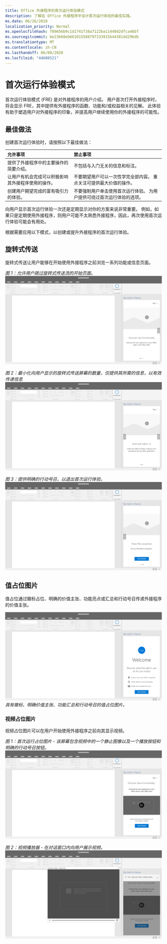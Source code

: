 ```yaml
---
title: Office 外接程序的首次运行体验模式
description: 了解在 Office 外接程序中设计首次运行体验的最佳实践。
ms.date: 06/26/2018
localization_priority: Normal
ms.openlocfilehash: f89656b9c1d1741f38a7122ba11440d2dfca46bf
ms.sourcegitcommit: be23b68eb661015508797333915b44381dd29bdb
ms.translationtype: MT
ms.contentlocale: zh-CN
ms.lasthandoff: 06/08/2020
ms.locfileid: "44608521"
---
```

# <a name="first-run-experience-patterns"></a>首次运行体验模式

首次运行体验模式 (FRE) 是对外接程序的用户介绍。 用户首次打开外接程序时，将会显示 FRE，其中提供有外接程序的函数、功能和/或权益相关的见解。 此体验有助于塑造用户对外接程序的印象，并提高用户继续使用你的外接程序的可能性。

## <a name="best-practices"></a>最佳做法


创建首次运行体验时，请按照以下最佳做法：

|允许事项|禁止事项|
|:------|:------|
|提供了外接程序中的主要操作的简要介绍。 | 不包括与入门无关的信息和标注。
|让用户有机会完成可以积极影响其外接程序使用的操作。 | 不要期望用户可以一次性学完全部内容。 重点关注可提供最大价值的操作。
|创建用户期望完成的富有吸引力的体验。 | 不要强制用户单击使用首次运行体验。 为用户提供可绕过首次运行体验的选项。 |



向用户显示首次运行体验一次还是定期显示对你的方案来说非常重要。 例如，如果只是定期使用外接程序，则用户可能不太熟悉外接程序，因此，再次使用首次运行体验可能会有用处。



根据需要应用以下模式，以创建或提升外接程序的首次运行体验。



## <a name="carousel"></a>旋转式传送


旋转式传送让用户能够在开始使用外接程序之前浏览一系列功能或信息页面。

*图 1：允许用户跳过旋转式传送流的开始页面。*
![首次运行 - 旋转式传送 - 桌面任务窗格规范](../images/add-in-FRE-step-1.png)



*图 2：最小化向用户显示的旋转式传送屏幕的数量，仅提供其所需的信息，以有效传递信息*
![首次运行 - 旋转式传送 - 桌面任务窗格规范](../images/add-in-FRE-step-2.png)


*图 3：提供明确的行动号召，以退出首次运行体验。*
![首次运行 - 旋转式传送 - 桌面任务窗格规范](../images/add-in-FRE-step-3.png)



## <a name="value-placemat"></a>值占位图片

值占位通过徽标占位、明确的价值主张、功能亮点或汇总和行动号召传递外接程序的价值主张。



![首次运行 - 值占位图片 - 桌面任务窗格规范](../images/add-in-FRE-value.png)
*具有徽标、明确价值主张、功能汇总和行动号召的值占位图片。*


### <a name="video-placemat"></a>视频占位图片

视频占位图片可以在用户开始使用外接程序之前向其显示视频。


*图 1：首次运行占位图片 - 该屏幕包含视频中的一个静止图像以及一个播放按钮和明确的行动号召按钮。*![视频占位图片 - 桌面任务窗格规范](../images/add-in-FRE-video.png)



*图 2：视频播放器 - 在对话窗口内向用户展示视频。*
![视频占位图片 - 桌面任务窗格规范](../images/add-in-FRE-video-dialog.png)
